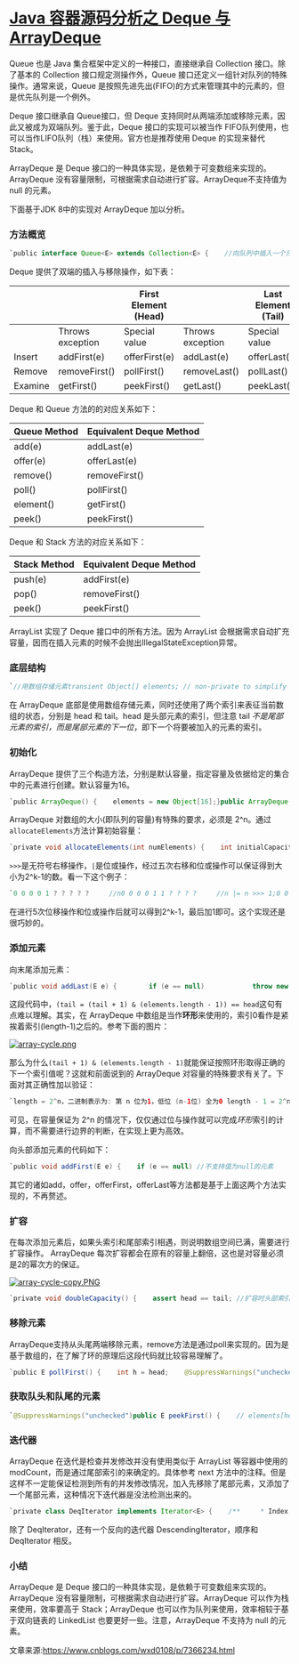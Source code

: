 # [Java 容器源码分析之 Deque 与 ArrayDeque]()



Queue 也是 Java 集合框架中定义的一种接口，直接继承自 Collection 接口。除了基本的 Collection 接口规定测操作外，Queue 接口还定义一组针对队列的特殊操作。通常来说，Queue 是按照先进先出(FIFO)的方式来管理其中的元素的，但是优先队列是一个例外。

Deque 接口继承自 Queue接口，但 Deque 支持同时从两端添加或移除元素，因此又被成为双端队列。鉴于此，Deque 接口的实现可以被当作 FIFO队列使用，也可以当作LIFO队列（栈）来使用。官方也是推荐使用 Deque 的实现来替代 Stack。

ArrayDeque 是 Deque 接口的一种具体实现，是依赖于可变数组来实现的。ArrayDeque 没有容量限制，可根据需求自动进行扩容。ArrayDeque不支持值为 null 的元素。

下面基于JDK 8中的实现对 ArrayDeque 加以分析。

### 方法概览

```java
`public interface Queue<E> extends Collection<E> {    //向队列中插入一个元素，并返回true    //如果队列已满，抛出IllegalStateException异常    boolean add(E e);    //向队列中插入一个元素，并返回true    //如果队列已满，返回false    boolean offer(E e);    //取出队列头部的元素，并从队列中移除    //队列为空，抛出NoSuchElementException异常    E remove();    //取出队列头部的元素，并从队列中移除    //队列为空，返回null    E poll();    //取出队列头部的元素，但并不移除    //如果队列为空，抛出NoSuchElementException异常    E element();    //取出队列头部的元素，但并不移除    //队列为空，返回null    E peek();}`
```

Deque 提供了双端的插入与移除操作，如下表：

|         |                  | First Element (Head) |                  | Last Element (Tail) |
| ------- | ---------------- | -------------------- | ---------------- | ------------------- |
|         | Throws exception | Special value        | Throws exception | Special value       |
| Insert  | addFirst(e)      | offerFirst(e)        | addLast(e)       | offerLast(e)        |
| Remove  | removeFirst()    | pollFirst()          | removeLast()     | pollLast()          |
| Examine | getFirst()       | peekFirst()          | getLast()        | peekLast()          |

Deque 和 Queue 方法的的对应关系如下：

| Queue Method | Equivalent Deque Method |
| ------------ | ----------------------- |
| add(e)       | addLast(e)              |
| offer(e)     | offerLast(e)            |
| remove()     | removeFirst()           |
| poll()       | pollFirst()             |
| element()    | getFirst()              |
| peek()       | peekFirst()             |

Deque 和 Stack 方法的对应关系如下：

| Stack Method | Equivalent Deque Method |
| ------------ | ----------------------- |
| push(e)      | addFirst(e)             |
| pop()        | removeFirst()           |
| peek()       | peekFirst()             |

ArrayList 实现了 Deque 接口中的所有方法。因为 ArrayList 会根据需求自动扩充容量，因而在插入元素的时候不会抛出IllegalStateException异常。

### 底层结构

```java
`//用数组存储元素transient Object[] elements; // non-private to simplify nested class access//头部元素的索引transient int head;//尾部下一个将要被加入的元素的索引transient int tail;//最小容量，必须为2的幂次方private static final int MIN_INITIAL_CAPACITY = 8;`
```

在 ArrayDeque 底部是使用数组存储元素，同时还使用了两个索引来表征当前数组的状态，分别是 head 和 tail。head 是头部元素的索引，但注意 tail *不是尾部元素的索引，而是尾部元素的下一位*，即下一个将要被加入的元素的索引。

### 初始化

ArrayDeque 提供了三个构造方法，分别是默认容量，指定容量及依据给定的集合中的元素进行创建。默认容量为16。

```java
`public ArrayDeque() {    elements = new Object[16];}public ArrayDeque(int numElements) {    allocateElements(numElements);}public ArrayDeque(Collection<? extends E> c) {    allocateElements(c.size());    addAll(c);}`
```

ArrayDeque 对数组的大小(即队列的容量)有特殊的要求，必须是 2^n。通过 `allocateElements`方法计算初始容量：

```java
`private void allocateElements(int numElements) {    int initialCapacity = MIN_INITIAL_CAPACITY;    // Find the best power of two to hold elements.    // Tests "<=" because arrays aren't kept full.    if (numElements >= initialCapacity) {        initialCapacity = numElements;        initialCapacity |= (initialCapacity >>>  1);        initialCapacity |= (initialCapacity >>>  2);        initialCapacity |= (initialCapacity >>>  4);        initialCapacity |= (initialCapacity >>>  8);        initialCapacity |= (initialCapacity >>> 16);        initialCapacity++;        if (initialCapacity < 0)   // Too many elements, must back off            initialCapacity >>>= 1;// Good luck allocating 2 ^ 30 elements    }    elements = new Object[initialCapacity];}`
```

`>>>`是无符号右移操作，`|`是位或操作，经过五次右移和位或操作可以保证得到大小为2^k-1的数。看一下这个例子：

```java
`0 0 0 0 1 ? ? ? ? ?     //n0 0 0 0 1 1 ? ? ? ?     //n |= n >>> 1;0 0 0 0 1 1 1 1 ? ?     //n |= n >>> 2;0 0 0 0 1 1 1 1 1 1     //n |= n >>> 4;`
```

在进行5次位移操作和位或操作后就可以得到2^k-1，最后加1即可。这个实现还是很巧妙的。

### 添加元素

向末尾添加元素：

```java
`public void addLast(E e) {        if (e == null)            throw new NullPointerException();        //tail 中保存的是即将加入末尾的元素的索引        elements[tail] = e;        //tail 向后移动一位        //把数组当作环形的，越界后到0索引        if ( (tail = (tail + 1) & (elements.length - 1)) == head)            //tail 和 head相遇，空间用尽，需要扩容            doubleCapacity();    }`
```

这段代码中，`(tail = (tail + 1) & (elements.length - 1)) == head`这句有点难以理解。其实，在 ArrayDeque 中数组是当作**环形**来使用的，索引0看作是紧挨着索引(length-1)之后的。参考下面的图片：

[![array-cycle.png](https://ooo.0o0.ooo/2016/03/16/56e97c2195747.png)](https://ooo.0o0.ooo/2016/03/16/56e97c2195747.png)

那么为什么`(tail + 1) & (elements.length - 1)`就能保证按照环形取得正确的下一个索引值呢？这就和前面说到的 ArrayDeque 对容量的特殊要求有关了。下面对其正确性加以验证：

```java
`length = 2^n，二进制表示为: 第 n 位为1，低位 (n-1位) 全为0 length - 1 = 2^n-1，二进制表示为：低位(n-1位)全为1如果 tail + 1 <= length - 1，则位与后低 (n-1) 位保持不变，高位全为0如果 tail + 1 = length，则位与后低 n 全为0，高位也全为0，结果为 0`
```

可见，在容量保证为 2^n 的情况下，仅仅通过位与操作就可以完成*环形*索引的计算，而不需要进行边界的判断，在实现上更为高效。

向头部添加元素的代码如下：

```java
`public void addFirst(E e) {    if (e == null) //不支持值为null的元素        throw new NullPointerException();    elements[head = (head - 1) & (elements.length - 1)] = e;    if (head == tail)        doubleCapacity();}`
```

其它的诸如add，offer，offerFirst，offerLast等方法都是基于上面这两个方法实现的，不再赘述。

### 扩容

在每次添加元素后，如果头索引和尾部索引相遇，则说明数组空间已满，需要进行扩容操作。 ArrayDeque 每次扩容都会在原有的容量上翻倍，这也是对容量必须是2的幂次方的保证。

[![array-cycle-copy.PNG](https://ooo.0o0.ooo/2016/03/16/56e97f8c98931.png)](https://ooo.0o0.ooo/2016/03/16/56e97f8c98931.png)

```java
`private void doubleCapacity() {    assert head == tail; //扩容时头部索引和尾部索引肯定相等    int p = head;    int n = elements.length;    //头部索引到数组末端(length-1处)共有多少元素    int r = n - p; // number of elements to the right of p    //容量翻倍    int newCapacity = n << 1;    //容量过大，溢出了    if (newCapacity < 0)        throw new IllegalStateException("Sorry, deque too big");    //分配新空间    Object[] a = new Object[newCapacity];    //复制头部索引到数组末端的元素到新数组的头部    System.arraycopy(elements, p, a, 0, r);    //复制其余元素    System.arraycopy(elements, 0, a, r, p);    elements = a;    //重置头尾索引    head = 0;    tail = n;}`
```

### 移除元素

ArrayDeque支持从头尾两端移除元素，remove方法是通过poll来实现的。因为是基于数组的，在了解了环的原理后这段代码就比较容易理解了。

```java
`public E pollFirst() {    int h = head;    @SuppressWarnings("unchecked")    E result = (E) elements[h];    // Element is null if deque empty    if (result == null)        return null;    elements[h] = null;     // Must null out slot    head = (h + 1) & (elements.length - 1);    return result;}public E pollLast() {    int t = (tail - 1) & (elements.length - 1);    @SuppressWarnings("unchecked")    E result = (E) elements[t];    if (result == null)        return null;    elements[t] = null;    tail = t;    return result;}`
```

### 获取队头和队尾的元素

```java
`@SuppressWarnings("unchecked")public E peekFirst() {    // elements[head] is null if deque empty    return (E) elements[head];}@SuppressWarnings("unchecked")public E peekLast() {    return (E) elements[(tail - 1) & (elements.length - 1)];}`
```

### 迭代器

ArrayDeque 在迭代是检查并发修改并没有使用类似于 ArrayList 等容器中使用的 modCount，而是通过尾部索引的来确定的。具体参考 next 方法中的注释。但是这样不一定能保证检测到所有的并发修改情况，加入先移除了尾部元素，又添加了一个尾部元素，这种情况下迭代器是没法检测出来的。

```java
`private class DeqIterator implements Iterator<E> {    /**     * Index of element to be returned by subsequent call to next.     */    private int cursor = head;    /**     * Tail recorded at construction (also in remove), to stop     * iterator and also to check for comodification.     */    private int fence = tail;    /**     * Index of element returned by most recent call to next.     * Reset to -1 if element is deleted by a call to remove.     */    private int lastRet = -1;    public boolean hasNext() {        return cursor != fence;    }    public E next() {        if (cursor == fence)            throw new NoSuchElementException();        @SuppressWarnings("unchecked")        E result = (E) elements[cursor];        // This check doesn't catch all possible comodifications,        // but does catch the ones that corrupt traversal        // 如果移除了尾部元素，会导致tail != fence        // 如果移除了头部元素，会导致 result == null        if (tail != fence || result == null)            throw new ConcurrentModificationException();        lastRet = cursor;        cursor = (cursor + 1) & (elements.length - 1);        return result;    }    public void remove() {        if (lastRet < 0)            throw new IllegalStateException();        if (delete(lastRet)) { // if left-shifted, undo increment in next()            cursor = (cursor - 1) & (elements.length - 1);            fence = tail;        }        lastRet = -1;    }    public void forEachRemaining(Consumer<? super E> action) {        Objects.requireNonNull(action);        Object[] a = elements;        int m = a.length - 1, f = fence, i = cursor;        cursor = f;        while (i != f) {            @SuppressWarnings("unchecked") E e = (E)a[i];            i = (i + 1) & m;            if (e == null)                throw new ConcurrentModificationException();            action.accept(e);        }    }}`
```

除了 DeqIterator，还有一个反向的迭代器 DescendingIterator，顺序和 DeqIterator 相反。

### 小结

ArrayDeque 是 Deque 接口的一种具体实现，是依赖于可变数组来实现的。ArrayDeque 没有容量限制，可根据需求自动进行扩容。ArrayDeque 可以作为栈来使用，效率要高于 Stack；ArrayDeque 也可以作为队列来使用，效率相较于基于双向链表的 LinkedList 也要更好一些。注意，ArrayDeque 不支持为 null 的元素。



文章来源:https://www.cnblogs.com/wxd0108/p/7366234.html